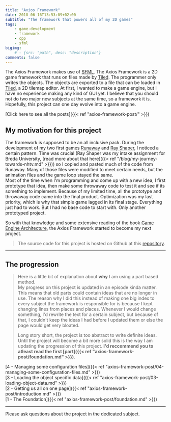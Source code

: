 ```yaml
---
title: "Axios Framework"
date: 2018-06-16T13:53:09+02:00
subtitle: "The framework that powers all of my 2D games"
tags: 
    - game-development
    - framework
    - cpp
    - sfml
bigimg: 
    # - {src: "path", desc: "description"}
comments: false
---
```

The Axios Framework makes use of [SFML](https://www.sfml-dev.org/). The Axios Framework is a 2D game framework that runs on files made by [Tiled](https://www.mapeditor.org/). The programmer only writes the objects. The objects are exported to a file that can be loaded in [Tiled](https://www.mapeditor.org/), a 2D tilemap editor. At first, I wanted to make a game engine, but I have no experience making any kind of GUI yet. I believe that you should not do two major new subjects at the same time, so a framework it is. Hopefully, this project can one day evolve into a game engine.

[Click here to see all the posts]({{< ref "axios-framework-post/" >}})

## My motivation for this project
The framework is supposed to be an all inclusive pack. During the development of my two first games [Runaway](https://github.com/antjowie/Runaway) and [Ray Shaper](https://github.com/antjowie/Ray-Shaper), I noticed a certain pattern. Time was crucial (Ray Shaper was my intake assignment for Breda University, [read more about that here]({{< ref "/blog/my-journey-towards-nhtv.md" >}})) so I copied and pasted much of the code from Runaway. Many of those files were modified to meet certain needs, but the animation files and the game loop stayed the same.  
Most of the time when I'm programming and come up with a new idea, I first prototype that idea, then make some throwaway code to test it and see if its something to implement. Because of my limited time, all the prototype and throwaway code came into the final product. Optimization was my last priority, which is why that simple game lagged in its final stage. Everything just had to work. But I had no base code to start with. Only another prototyped project.

So with that knowledge and some extensive reading of the book [Game Engine Architecture](http://gameenginebook.com/), the Axios Framework started to become my next project. 

> The source code for this project is hosted on Github at this [repository](https://github.com/antjowie/axios-framework).

___
## The progression
> Here is a little bit of explanation about **why** I am using a part based method.   
> My progress on this project is updated in an episode kinda matter. This means that old parts could contain ideas that are no longer in use. The reason why I did this instead of making one big index to every subject the framework is responsible for is because I kept changing lines from places and places. Whenever I would change something, I'd rewrite the text for a certain subject, but because of that, I couldn't keep the ideas I had before I updated them or else the page would get very bloated.  
> 
> Long story short, the project is too abstract to write definite ideas. Until the project will become a bit more solid this is the way I am updating the progression of this project. **I'd reccommend you to atleast read the first [part]({{< ref "axios-framework-post/foundation.md" >}})**.

[4 - Managing some configuration files]({{< ref "axios-framework-post/04-managing-some-configuration-files.md" >}})  
[3 - Loading the object specific data]({{< ref "axios-framework-post/03-loading-object-data.md" >}})  
[2 - Getting us all on one page]({{< ref "axios-framework-post/introduction.md" >}})  
[1 - The Foundation]({{< ref "axios-framework-post/foundation.md" >}})  

___
Please ask questions about the project in the dedicated subject. 